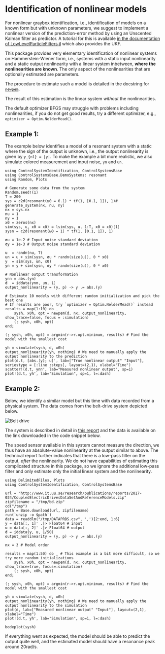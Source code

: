 # Identification of nonlinear models

For nonlinear graybox identification, i.e., identification of models on a known form but with unknown parameters, we suggest to implement a nonlinear version of the prediction-error method by using an Unscented Kalman filter as predictor. A tutorial for this is available [in the documentation of LowLevelParticleFilters.jl](https://baggepinnen.github.io/LowLevelParticleFilters.jl/stable/parameter_estimation/#Using-an-optimizer) which also provides the UKF.


This package provides very elementary identification of nonlinear systems on Hammerstein-Wiener form, i.e., systems with a static input nonlinearity and a static output nonlinearity with a linear system inbetween, **where the nonlinearities are known**. The only aspect of the nonlinearities that are optionally estimated are parameters.

The procedure to estimate such a model is detailed in the docstring for [`newpem`](@ref).

The result of this estimation is the linear system _without_ the nonlinearities.

The default optimizer BFGS may struggle with problems including nonlinearities, if you do not get good results, try a different optimizer, e.g., `optimizer = Optim.NelderMead()`.


## Example 1:

The example below identifies a model of a resonant system with a static where the sign of the output is unknown, i.e., the output nonlinearity is given by ``y_{nl} = |y|``. To make the example a bit more realistic, we also simulate colored measurement and input noise, `yn` and `un`.
```@example HW
using ControlSystemIdentification, ControlSystemsBase
using ControlSystemsBase.DemoSystems: resonant
using Random, Plots

# Generate some data from the system
Random.seed!(1)
T = 200
sys = c2d(resonant(ω0 = 0.1) * tf(1, [0.1, 1]), 1)# generate_system(nx, nu, ny)
nx = sys.nx
nu = 1
ny = 1
x0 = zeros(nx)
sim(sys, u, x0 = x0) = lsim(sys, u, 1:T, x0 = x0)[1]
sysn = c2d(resonant(ω0 = 1) * tf(1, [0.1, 1]), 1)

σu = 1e-2 # Input noise standard deviation
σy = 1e-3 # Output noise standard deviation

u  = randn(nu, T)
un = u + sim(sysn, σu * randn(size(u)), 0 * x0)
y  = sim(sys, un, x0)
yn = y + sim(sysn, σy * randn(size(u)), 0 * x0)

# Nonlinear output transformation
ynn = abs.(yn)
d  = iddata(ynn, un, 1)
output_nonlinearity = (y, p) -> y .= abs.(y)

# Estimate 10 models with different random initialization and pick the best one
# If results are poor, try `optimizer = Optim.NelderMead()` instead
results = map(1:10) do _
    sysh, x0h, opt = newpem(d, nx; output_nonlinearity, show_trace=false, focus = :simulation)
    (; sysh, x0h, opt)
end;

(; sysh, x0h, opt) = argmin(r->r.opt.minimum, results) # Find the model with the smallest cost

yh = simulate(sysh, d, x0h)
output_nonlinearity(yh, nothing) # We need to manually apply the output nonlinearity to the prediction
plot(d.t, [abs.(y); u]', lab=["True nonlinear output" "Input"], seriestype = [:line :steps], layout=(2,1), xlabel="Time")
scatter!(d.t, ynn', lab="Measured nonlinear output", sp=1)
plot!(d.t, yh', lab="Simulation", sp=1, l=:dash)
```

## Example 2: 
Below, we identify a similar model but this time with data recorded from a physical system. The data comes from the belt-drive system depicted below.

![Belt drive](https://lh6.googleusercontent.com/AjBmg1ezDWGGMEX6f4vDJCpHFIM2PrAMZRzYLj6dA5033LYuhwU4O0NtwD_ZEhIYRtn2k0YX86nGMCfqrznY2apE5KmlrTZhhCV7rd6EbiNTjJbT=w1280)

The system is described in detail in [this report](http://www.google.com/url?q=http%3A%2F%2Fwww.it.uu.se%2Fresearch%2Fpublications%2Freports%2F2017-024%2F2017-024-nc.pdf&sa=D&sntz=1&usg=AOvVaw0yNPLBveaHDGWB9mwnHCxd) and the data is available on the link downloaded in the code snippet below.

The speed sensor available in this system cannot measure the direction, we thus have an absolute-value nonlinearity at the output similar to above. The technical report further indicates that there is a low-pass filter on the output, _after_ the nonlinearity. We do not have capabilities of estimating this complicated structure in this package, so we ignore the additional low-pass filter and only estimate only the initial linear system and the nonlinearity.

```@example beltdrive
using DelimitedFiles, Plots
using ControlSystemIdentification, ControlSystemsBase

url = "http://www.it.uu.se/research/publications/reports/2017-024/CoupledElectricDrivesDataSetAndReferenceModels.zip"
zipfilename = "/tmp/bd.zip"
cd("/tmp")
path = Base.download(url, zipfilename)
run(`unzip -o $path`)
data = readdlm("/tmp/DATAPRBS.csv", ',')[2:end, 1:6]
y = data[:, 1]' .|> Float64 # input
u = data[:, 2]' .|> Float64 # output
d = iddata(y, u, 1/50)
output_nonlinearity = (y, p) -> y .= abs.(y)

nx = 3 # Model order

results = map(1:50) do _ # This example is a bit more difficult, so we try more random initializations
    sysh, x0h, opt = newpem(d, nx; output_nonlinearity, show_trace=true, focus=:simulation)
    (; sysh, x0h, opt)
end;

(; sysh, x0h, opt) = argmin(r->r.opt.minimum, results) # Find the model with the smallest cost

yh = simulate(sysh, d, x0h)
output_nonlinearity(yh, nothing) # We need to manually apply the output nonlinearity to the simulation
plot(d, lab=["Measured nonlinear output" "Input"], layout=(2,1), xlabel="Time")
plot!(d.t, yh', lab="Simulation", sp=1, l=:dash)
```

```@example beltdrive
bodeplot(sysh)
```

If everything went as expected, the model should be able to predict the output quite well, and the estimated model should have a resonance peak around 20rad/s.